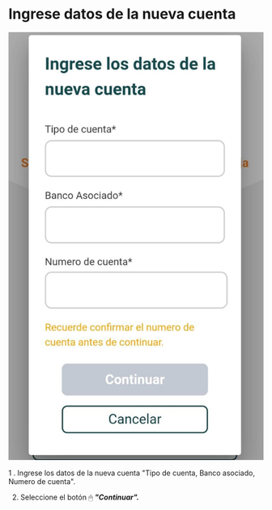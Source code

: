 # Ingrese datos de la nueva cuenta

![](../../.gitbook/assets/whatsapp-image-2021-08-25-at-12.14.11-pm-2-.jpeg)

1 . Ingrese los datos de la nueva cuenta "Tipo de cuenta, Banco asociado, Numero de cuenta".

2. Seleccione el botón 🖱 _**"Continuar".**_



